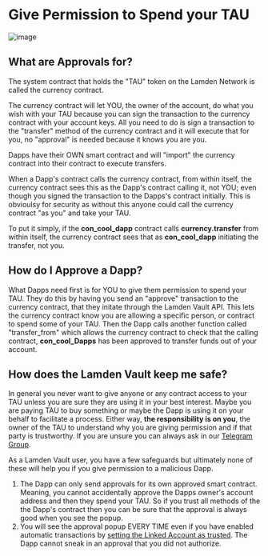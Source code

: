 
# Give Permission to Spend your TAU


![image](/img/wallet/linked_account_approve.png)

## What are Approvals for?
The system contract that holds the "TAU" token on the Lamden Network is called the currency contract.

The currency contract will let YOU, the owner of the account, do what you wish with your TAU because you can sign the transaction to the currency contract with your account keys. All you need to do is sign a transaction to the "transfer" method of the currency contract and it will execute that for you, no "approval" is needed because it knows you are you.

Dapps have their OWN smart contract and will "import" the currency contract into their contract to execute transfers.

When a Dapp's contract calls the currency contract, from within itself, the currency contract sees this as the Dapp's contract calling it, not YOU; even though you signed the transaction to the Dapps's contract initially.  This is obvioulsy for security as without this anyone could call the currency contract "as you" and take your TAU.

To put it simply, if the **con_cool_dapp** contract calls **currency.transfer** from within itself, the currency contract sees that as **con_cool_dapp** initiating the transfer, not you.

## How do I Approve a Dapp?
What Dapps need first is for YOU to give them permission to spend your TAU.  They do this by having you send an "approve" transaction to the currency contract, that they initate through the Lamden Vault API.  This lets the currency contract know you are allowing a specific person, or contract to spend some of your TAU. Then the Dapp calls another function called "transfer_from" which allows the currency contract to check that the calling contract, **con_cool_Dapps** has been approved to transfer funds out of your account.

## How does the Lamden Vault keep me safe?
In general you never want to give anyone or any contract access to your TAU unless you are sure they are using it in your best interest.  Maybe you are paying TAU to buy something or maybe the Dapp is using it on your behalf to facilitate a process.  Either way, **the responsibility is on you**, the owner of the TAU to understand why you are giving permission and if that party is trustworthy. If you are unsure you can always ask in our <u>[Telegram Group](https://t.me/lamdenchat)</u>.

As a Lamden Vault user, you have a few safeguards but ultimately none of these will help you if you give permission to a malicious Dapp.
1. The Dapp can only send approvals for its own approved smart contract.  Meaning, you cannot accidentally approve the Dapps owner's account address and then they spend your TAU.  So if you trust all methods of the the Dapp's contract then you can be sure that the approval is always good when you see the popup.
2. You will see the approval popup EVERY TIME even if you have enabled automatic transactions by <u>[setting the Linked Account as trusted](/docs/wallet/accounts_linked_create#make-account-trusted)</u>.  The Dapp cannot sneak in an approval that you did not authorize.




